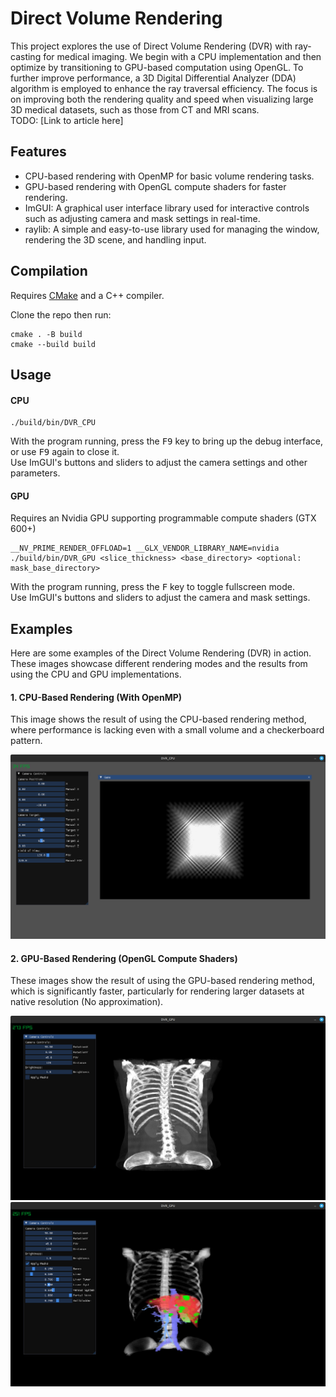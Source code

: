 # Direct Volume Rendering

This project explores the use of Direct Volume Rendering (DVR) with ray-casting for medical imaging. We begin with a CPU
implementation and then optimize by transitioning to GPU-based computation using OpenGL. To further improve performance, a
3D Digital Differential Analyzer (DDA) algorithm is employed to enhance the ray traversal efficiency. The focus is on improving
both the rendering quality and speed when visualizing large 3D medical datasets, such as those from CT and MRI scans. <br>
TODO: [Link to article here]

## Features
- CPU-based rendering with OpenMP for basic volume rendering tasks. 
- GPU-based rendering with OpenGL compute shaders for faster rendering.
- ImGUI: A graphical user interface library used for interactive controls such as adjusting camera and mask settings in real-time.
- raylib: A simple and easy-to-use library used for managing the window, rendering the 3D scene, and handling input.

## Compilation

Requires [CMake](https://cmake.org/getting-started/) and a C++ compiler.

Clone the repo then run:

```shell
cmake . -B build
cmake --build build
```

## Usage

#### CPU

```shell
./build/bin/DVR_CPU
```

With the program running, press the <kbd>F9</kbd> key to bring up the debug
interface, or use <kbd>F9</kbd> again to close it. <br>
Use ImGUI's buttons and sliders to adjust the camera settings and other parameters.

#### GPU

Requires an Nvidia GPU supporting programmable compute shaders (GTX 600+)

```shell
__NV_PRIME_RENDER_OFFLOAD=1 __GLX_VENDOR_LIBRARY_NAME=nvidia ./build/bin/DVR_GPU <slice_thickness> <base_directory> <optional: mask_base_directory>
```

With the program running, press the <kbd>F</kbd> key to toggle fullscreen mode. <br>
Use ImGUI's buttons and sliders to adjust the camera and mask settings.


## Examples


Here are some examples of the Direct Volume Rendering (DVR) in action. These images showcase different rendering modes and the results from using the CPU and GPU implementations.

#### 1. CPU-Based Rendering (With OpenMP)

This image shows the result of using the CPU-based rendering method, where performance is lacking even with a small volume and a checkerboard pattern.

![CPU Rendering Example](images/dvrcpu1.png)

#### 2. GPU-Based Rendering (OpenGL Compute Shaders)

These images show the result of using the GPU-based rendering method, which is significantly faster, particularly for rendering larger datasets at native resolution (No approximation).

![GPU Rendering Example](images/dvrgpu1.png)
![GPU Rendering Example](images/dvrgpu2.png)